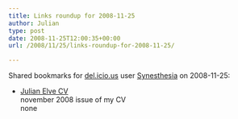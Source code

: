 ```yaml
---
title: Links roundup for 2008-11-25
author: Julian
type: post
date: 2008-11-25T12:00:35+00:00
url: /2008/11/25/links-roundup-for-2008-11-25/

---
```

Shared bookmarks for [del.icio.us][1] user [Synesthesia][2] on 2008-11-25:

  * [Julian Elve CV][3]  
    november 2008 issue of my CV  
    none

 [1]: http://del.icio.us/
 [2]: http://del.icio.us/synesthesia
 [3]: https://www.synesthesia.co.uk/blog/wp-content/uploads/2008/11/julian-elve-cv.pdf
